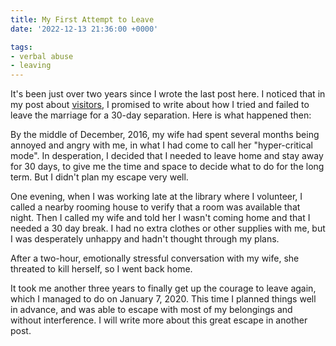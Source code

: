 ```yaml
---
title: My First Attempt to Leave
date: '2022-12-13 21:36:00 +0000'

tags:
- verbal abuse
- leaving
---
```


It's been just over two years since I wrote the last post here.
I noticed that in my post about [visitors](/abuse/2019-08-24-visitors/),
I promised to write about how I tried and failed to leave the
marriage for a 30-day separation.  Here is what happened then:

<!--more-->

By the middle of December, 2016, my wife had spent several months
being annoyed and angry with me, in what I had come to call her
"hyper-critical mode".  In desperation, I decided that I needed
to leave home and stay away for 30 days, to give me the time
and space to decide what to do for the long term.  But
I didn't plan my escape very well.

One evening, when I was working late at the library where I volunteer,
I called a nearby rooming house to verify that a room was available
that night.  Then I called my wife and told her I wasn't coming
home and that I needed a 30 day break.  I had no extra clothes
or other supplies with me, but I was desperately unhappy and
hadn't thought through my plans.

After a two-hour, emotionally stressful
conversation with my wife, she threated to kill herself, so
I went back home.

It took me another three years to finally get up the courage to leave
again, which I managed to do on January 7, 2020.  This time I
planned things well in advance, and was able to escape with most
of my belongings and without interference.  I will write more
about this great escape in another post.
